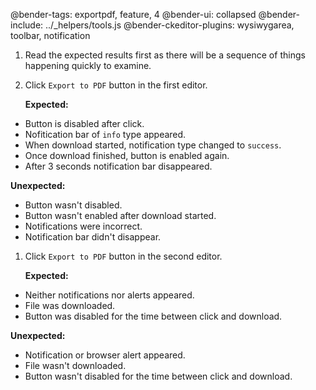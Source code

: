 @bender-tags: exportpdf, feature, 4
@bender-ui: collapsed
@bender-include: ../\_helpers/tools.js
@bender-ckeditor-plugins: wysiwygarea, toolbar, notification

1. Read the expected results first as there will be a sequence of things happening quickly to examine.
1. Click `Export to PDF` button in the first editor.

   **Expected:**

- Button is disabled after click.
- Nofitication bar of `info` type appeared.
- When download started, notification type changed to `success`.
- Once download finished, button is enabled again.
- After 3 seconds notification bar disappeared.

**Unexpected:**

- Button wasn't disabled.
- Button wasn't enabled after download started.
- Notifications were incorrect.
- Notification bar didn't disappear.

1. Click `Export to PDF` button in the second editor.

   **Expected:**

- Neither notifications nor alerts appeared.
- File was downloaded.
- Button was disabled for the time between click and download.

**Unexpected:**

- Notification or browser alert appeared.
- File wasn't downloaded.
- Button wasn't disabled for the time between click and download.
